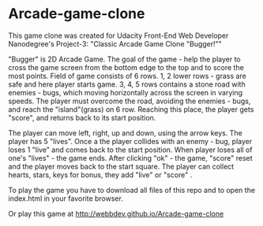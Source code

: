 # Arcade-game-clone
This game clone was created for Udacity Front-End Web Developer Nanodegree's Project-3: "Classic Arcade Game Clone "Bugger!""

"Bugger" is 2D Arcade Game.
The goal of the game - help the player to cross the game screen from the bottom edge to the top and  to score the most points.
Field of game consists of 6 rows. 
1, 2 lower rows - grass are safe and here player starts game.
3, 4, 5 rows contains a stone road with enemies - bugs, which moving horizontally across the screen in varying speeds.
The player must overcome the road, avoiding the enemies - bugs, and reach the "island"(grass) on 6 row. 
Reaching this place, the player gets "score", and returns back to its start position.

The player can move left, right, up and down, using the arrow keys.
The player has 5 "lives". 
Once a the player collides with an enemy - bug, player loses 1 "live" and comes back to the start position. 
When player loses all of one's "lives" - the game ends. After clicking "ok" - the game, "score" reset and the player moves back to the start square.
The player can collect hearts, stars, keys for bonus, they add "live" or "score" .


To play the game you have to download all files of this repo and to open the index.html in your favorite browser.

Or play this game at http://webbdev.github.io/Arcade-game-clone
